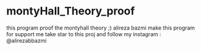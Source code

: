 # montyHall_Theory_proof
this program proof the montyhall theory ;)
alireza bazmi make this program for support me take star to this proj and follow my instagram :
@alirezabbazmi
